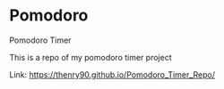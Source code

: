 # Pomodoro
Pomodoro Timer

This is a repo of my pomodoro timer project

Link: https://thenry90.github.io/Pomodoro_Timer_Repo/
